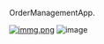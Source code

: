 OrderManagementApp.

[![immg.png](https://i.postimg.cc/BQWcsvcX/immg.png)](https://postimg.cc/CdNfsS2g)
![image](https://github.com/user-attachments/assets/bfed716a-2ea8-4a3a-ab7a-4de88f80d24c)

